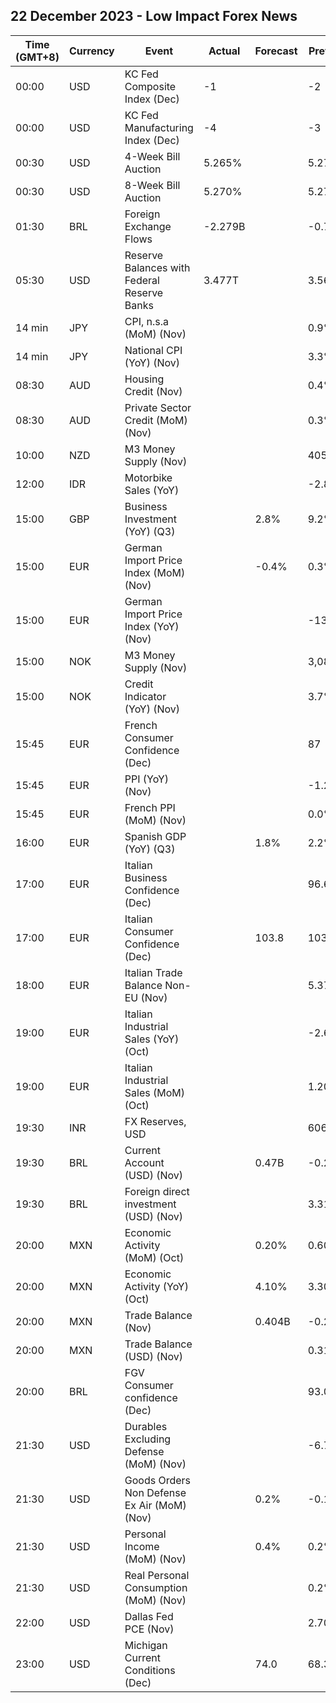 ## 22 December 2023 - Low Impact Forex News

| Time (GMT+8) | Currency | Event | Actual | Forecast | Previous |
|------|----------|-------|--------|----------|----------|
| 00:00 | USD | KC Fed Composite Index (Dec) | -1 |  | -2 |
| 00:00 | USD | KC Fed Manufacturing Index (Dec) | -4 |  | -3 |
| 00:30 | USD | 4-Week Bill Auction | 5.265% |  | 5.270% |
| 00:30 | USD | 8-Week Bill Auction | 5.270% |  | 5.275% |
| 01:30 | BRL | Foreign Exchange Flows | -2.279B |  | -0.775B |
| 05:30 | USD | Reserve Balances with Federal Reserve Banks | 3.477T |  | 3.568T |
| 14 min | JPY | CPI, n.s.a (MoM) (Nov) |  |  | 0.9% |
| 14 min | JPY | National CPI (YoY) (Nov) |  |  | 3.3% |
| 08:30 | AUD | Housing Credit (Nov) |  |  | 0.4% |
| 08:30 | AUD | Private Sector Credit (MoM) (Nov) |  |  | 0.3% |
| 10:00 | NZD | M3 Money Supply (Nov) |  |  | 405.9B |
| 12:00 | IDR | Motorbike Sales (YoY) |  |  | -2.80% |
| 15:00 | GBP | Business Investment (YoY) (Q3) |  | 2.8% | 9.2% |
| 15:00 | EUR | German Import Price Index (MoM) (Nov) |  | -0.4% | 0.3% |
| 15:00 | EUR | German Import Price Index (YoY) (Nov) |  |  | -13.0% |
| 15:00 | NOK | M3 Money Supply (Nov) |  |  | 3,089.8B |
| 15:00 | NOK | Credit Indicator (YoY) (Nov) |  |  | 3.7% |
| 15:45 | EUR | French Consumer Confidence (Dec) |  |  | 87 |
| 15:45 | EUR | PPI (YoY) (Nov) |  |  | -1.20% |
| 15:45 | EUR | French PPI (MoM) (Nov) |  |  | 0.0% |
| 16:00 | EUR | Spanish GDP (YoY) (Q3) |  | 1.8% | 2.2% |
| 17:00 | EUR | Italian Business Confidence (Dec) |  |  | 96.6 |
| 17:00 | EUR | Italian Consumer Confidence (Dec) |  | 103.8 | 103.6 |
| 18:00 | EUR | Italian Trade Balance Non-EU (Nov) |  |  | 5.37B |
| 19:00 | EUR | Italian Industrial Sales (YoY) (Oct) |  |  | -2.60% |
| 19:00 | EUR | Italian Industrial Sales (MoM) (Oct) |  |  | 1.20% |
| 19:30 | INR | FX Reserves, USD |  |  | 606.86B |
| 19:30 | BRL | Current Account (USD) (Nov) |  | 0.47B | -0.23B |
| 19:30 | BRL | Foreign direct investment (USD) (Nov) |  |  | 3.31B |
| 20:00 | MXN | Economic Activity (MoM) (Oct) |  | 0.20% | 0.60% |
| 20:00 | MXN | Economic Activity (YoY) (Oct) |  | 4.10% | 3.30% |
| 20:00 | MXN | Trade Balance (Nov) |  | 0.404B | -0.252B |
| 20:00 | MXN | Trade Balance (USD) (Nov) |  |  | 0.314B |
| 20:00 | BRL | FGV Consumer confidence (Dec) |  |  | 93.0 |
| 21:30 | USD | Durables Excluding Defense (MoM) (Nov) |  |  | -6.7% |
| 21:30 | USD | Goods Orders Non Defense Ex Air (MoM) (Nov) |  | 0.2% | -0.1% |
| 21:30 | USD | Personal Income (MoM) (Nov) |  | 0.4% | 0.2% |
| 21:30 | USD | Real Personal Consumption (MoM) (Nov) |  |  | 0.2% |
| 22:00 | USD | Dallas Fed PCE (Nov) |  |  | 2.70% |
| 23:00 | USD | Michigan Current Conditions (Dec) |  | 74.0 | 68.3 |
